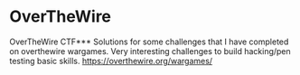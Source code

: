 # OverTheWire
OverTheWire CTF***
Solutions for some challenges that I have completed on overthewire wargames.
Very interesting challenges to build hacking/pen testing basic skills.
https://overthewire.org/wargames/
